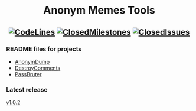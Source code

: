 # <div align="center">**Anonym Memes Tools**</div>

## <div align="center">[![CodeLines](https://tokei.rs/b1/github/MEMENIM-Project/AnonymMemesTools?category=code)](https://github.com/MEMENIM-Project/AnonymMemesTools) [![ClosedMilestones](https://img.shields.io/github/milestones/closed/MEMENIM-Project/AnonymMemesTools?style=flat)](https://github.com/MEMENIM-Project/AnonymMemesTools/milestones?state=closed) [![ClosedIssues](https://img.shields.io/github/issues-closed/MEMENIM-Project/AnonymMemesTools?style=flat)](https://github.com/MEMENIM-Project/AnonymMemesTools/issues?q=is%3Aissue+is%3Aclosed)</div>


### README files for projects
- [AnonymDump](AnonymDump/README.md)
- [DestroyComments](DestroyComments/README.md)
- [PassBruter](PassBruter/README.md)


### Latest release

[v1.0.2](https://github.com/MEMENIM-Project/AnonymMemesTools/releases/tag/v1.0.2)
